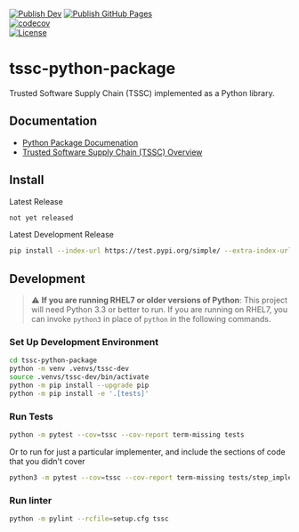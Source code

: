 [![Publish Dev](https://github.com/rhtconsulting/tssc-python-package/workflows/Publish%20Dev/badge.svg?branch=master)](https://github.com/rhtconsulting/tssc-python-package/actions?query=workflow%3A%22Publish+Dev%22+branch%3Amaster)
[![Publish GitHub Pages](https://github.com/rhtconsulting/tssc-python-package/workflows/Publish%20GitHub%20Pages/badge.svg?branch=master)](https://github.com/rhtconsulting/tssc-python-package/actions?query=workflow%3A%22Publish+GitHub+Pages%22+branch%3Amaster)
<br />
[![codecov](https://codecov.io/gh/rhtconsulting/tssc-python-package/branch/master/graph/badge.svg)](https://codecov.io/gh/rhtconsulting/tssc-python-package)
<br />
[![License](https://img.shields.io/github/license/rhtconsulting/tssc-python-package?color=informational)](LICENSE)

# tssc-python-package
Trusted Software Supply Chain (TSSC) implemented as a Python library.

## Documentation

- [Python Package Documenation](https://rhtconsulting.github.io/tssc-python-package/)
- [Trusted Software Supply Chain (TSSC) Overview](https://rhtconsulting.github.io/tsc-docs/)

## Install

Latest Release
```bash
not yet released
```

Latest Development Release
```bash
pip install --index-url https://test.pypi.org/simple/ --extra-index-url https://pypi.org/simple tssc
```

## Development

> :warning: **If you are running RHEL7 or older versions of Python**: This project will need Python 3.3 or better to run. If you are running on RHEL7, you can invoke `python3` in place of `python` in the following commands.

### Set Up Development Environment
```bash
cd tssc-python-package
python -m venv .venvs/tssc-dev
source .venvs/tssc-dev/bin/activate
python -m pip install --upgrade pip
python -m pip install -e '.[tests]'
```

### Run Tests
```bash
python -m pytest --cov=tssc --cov-report term-missing tests
```

Or to run for just a particular implementer, and include the sections of code that you didn't cover

```bash
python3 -m pytest --cov=tssc --cov-report term-missing tests/step_implementers/package/test_maven_package.py
```

### Run linter
```bash
python -m pylint --rcfile=setup.cfg tssc
```
